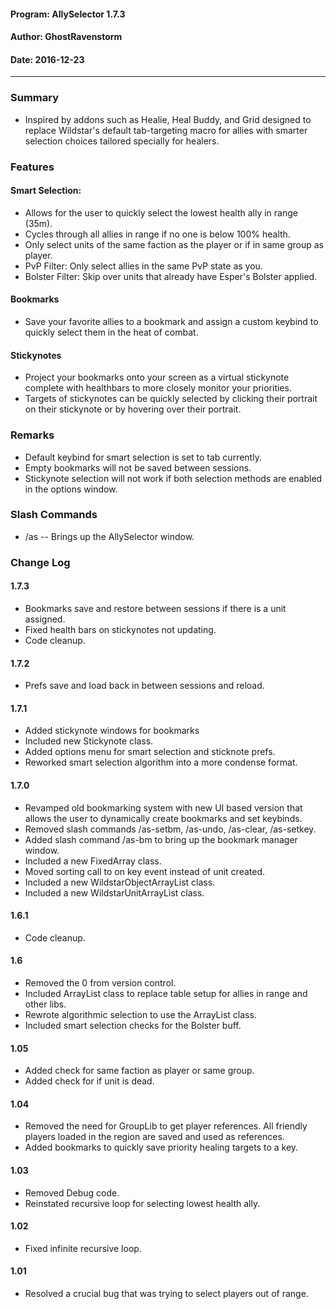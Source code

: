 #### Program: AllySelector 1.7.3
#### Author: GhostRavenstorm
#### Date: 2016-12-23

---

### Summary
- Inspired by addons such as Healie, Heal Buddy, and Grid designed to replace Wildstar's
  default tab-targeting macro for allies with smarter selection choices tailored specially
  for healers.

### Features
#### Smart Selection:
   - Allows for the user to quickly select the lowest health ally in range (35m).
   - Cycles through all allies in range if no one is below 100% health.
   - Only select units of the same faction as the player or if in same group as player.
   - PvP Filter: Only select allies in the same PvP state as you.
   - Bolster Filter: Skip over units that already have Esper's Bolster applied.

#### Bookmarks
   - Save your favorite allies to a bookmark and assign a custom keybind to quickly select
     them in the heat of combat.

#### Stickynotes
   - Project your bookmarks onto your screen as a virtual stickynote complete with
     healthbars to more closely monitor your priorities.
   - Targets of stickynotes can be quickly selected by clicking their portrait on their
     stickynote or by hovering over their portrait.


### Remarks
   - Default keybind for smart selection is set to tab currently.
   - Empty bookmarks will not be saved between sessions.
   - Stickynote selection will not work if both selection methods are enabled in the options window.


### Slash Commands
   - /as        -- Brings up the AllySelector window.


### Change Log

#### 1.7.3
   - Bookmarks save and restore between sessions if there is a unit assigned.
   - Fixed health bars on stickynotes not updating.
   - Code cleanup.

#### 1.7.2
   - Prefs save and load back in between sessions and reload.

#### 1.7.1
   - Added stickynote windows for bookmarks
   - Included new Stickynote class.
   - Added options menu for smart selection and sticknote prefs.
   - Reworked smart selection algorithm into a more condense format.

#### 1.7.0
   - Revamped old bookmarking system with new UI based version that allows
      the user to dynamically create bookmarks and set keybinds.
   - Removed slash commands /as-setbm, /as-undo, /as-clear, /as-setkey.
   - Added slash command /as-bm to bring up the bookmark manager window.
   - Included a new FixedArray class.
   - Moved sorting call to on key event instead of unit created.
   - Included a new WildstarObjectArrayList class.
   - Included a new WildstarUnitArrayList class.


#### 1.6.1
   - Code cleanup.

#### 1.6
   - Removed the 0 from version control.
   - Included ArrayList class to replace table setup for allies in range and
     other libs.
   - Rewrote algorithmic selection to use the ArrayList class.
   - Included smart selection checks for the Bolster buff.

#### 1.05
   - Added check for same faction as player or same group.
   - Added check for if unit is dead.

#### 1.04
   - Removed the need for GroupLib to get player references. All friendly
     players loaded in the region are saved and used as references.
   - Added bookmarks to quickly save priority healing targets to a key.

#### 1.03
   - Removed Debug code.
   - Reinstated recursive loop for selecting lowest health ally.

#### 1.02  
   - Fixed infinite recursive loop.

#### 1.01  
   - Resolved a crucial bug that was trying to select players out of range.
